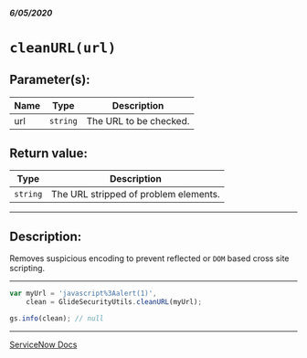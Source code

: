 ##### 6/05/2020
# `cleanURL(url)`
## Parameter(s):
| Name | Type | Description |
|---|---|---|
| url | `string` | The URL to be checked. |

## Return value:
| Type | Description |
|---|---|
| `string` | The URL stripped of problem elements. |

---

## Description:
Removes suspicious encoding to prevent reflected or `DOM` based cross site scripting.

---

```js
var myUrl = 'javascript%3Aalert(1)',
    clean = GlideSecurityUtils.cleanURL(myUrl);

gs.info(clean); // null

```

---

[ServiceNow Docs](https://developer.servicenow.com/dev.do#!/reference/api/newyork/server/no-namespace/GlideSecurityUtilsScopedAPI#GSU-cleanURL_S)